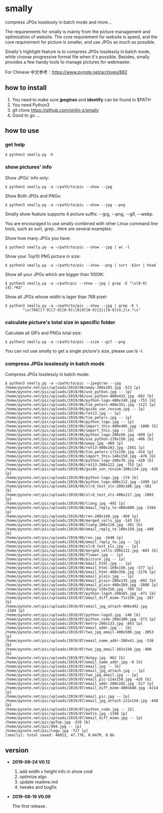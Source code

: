 # smally
compress JPGs losslessly in batch mode and more...

The requirements for smally is mainly from the picture management and 
optimization of website. The core requirement for website is speed, and the 
core requirement for picture is smaller, and use JPGs as much as possible.

Smally's highlight feature is to compress JPGs losslessly in batch mode, while
choose progressive format file when it's possible. Besides, smally provides a 
few handy tools to manage pictures for webmaster.

For Chinese 中文参考：https://www.pynote.net/archives/882

## how to install
1. You need to make sure **jpegtran** and **identify** can be found in $PATH
2. You need Python3
3. git clone https://github.com/xinlin-z/smally
4. Good to go ...

## how to use
### get help
    $ python3 smally.py -h

### show pictures' info
Show JPGs' info only:    

    $ python3 smally.py -a ~/path/to/pic --show --jpg

Show Both JPGs and PNGs:
    
    $ python3 smally.py -a ~/path/to/pic --show --jpg --png

Smally show feature supports 4 picture suffix: --jpg, --png, --gif, --webp.

You are encouraged to use smally combined with other Linux command line tools,
such as sort, grep...Here are several examples:

Show how many JPGs you have:

    $ python3 smally.py -a ~/path/to/pic --show --jpg | wc -l

Show your Top10 PNG picture in size:

    $ python3 smally.py -a ~/path/to/pic --show --png | sort -k2nr | head

Show all your JPGs which are bigger than 1000K:

    $ python3 smally.py -a ~/path/pic --show --jpg | grep -E "\s[0-9]{4}.*K$"

Show all JPGs whose width is lager than 768 pixel:

    $ python3 smally.py -a ~/path/to/pic --show --jpg | grep -E \
            "\s(769|[7-9][7-9][0-9]|[8|9][0-9]{2}|[0-9]{4,})x.*\s"

### calculate picture's total size in specific folder
Calculate all GIFs and PNGs total size:

    $ python3 smally.py -a ~/path/to/pic --size --gif --png

You can not use smally to get a single picture's size, please use ls -l.

### compress JPGs losslessly in batch mode
Compress JPGs losslessly in batch mode:

    $ python3 smally.py -a ~/path/to/pic --jpegtran --jpg
    /home/pynote.net/pic/uploads/2019/06/wepy-200x103.jpg -523 [p]
    /home/pynote.net/pic/uploads/2019/06/use_python.jpg -- [p]
    /home/pynote.net/pic/uploads/2019/06/use_python-400x432.jpg -892 [b]
    /home/pynote.net/pic/uploads/2019/06/python-logo-400x140.jpg -753 [b]
    /home/pynote.net/pic/uploads/2019/06/tim_peters-400x351.jpg -1121 [p]
    /home/pynote.net/pic/uploads/2019/06/guido_van_rossum.jpg -- [p]
    /home/pynote.net/pic/uploads/2019/06/rot13.jpg -- [p]
    /home/pynote.net/pic/uploads/2019/06/tim_peters.jpg -- [p]
    /home/pynote.net/pic/uploads/2019/06/python_logo.jpg -- [p]
    /home/pynote.net/pic/uploads/2019/06/import_this-400x405.jpg -1006 [b]
    /home/pynote.net/pic/uploads/2019/06/import_this.jpg -- [b]
    /home/pynote.net/pic/uploads/2019/06/python_logo-200x56.jpg -689 [p]
    /home/pynote.net/pic/uploads/2019/06/use_python-139x150.jpg -406 [b]
    /home/pynote.net/pic/uploads/2019/06/wepy.jpg -489 [p]
    /home/pynote.net/pic/uploads/2019/06/rot13-400x243.jpg -2561 [p]
    /home/pynote.net/pic/uploads/2019/06/tim_peters-171x150.jpg -434 [p]
    /home/pynote.net/pic/uploads/2019/06/import_this-148x150.jpg -476 [b]
    /home/pynote.net/pic/uploads/2019/06/python-logo-200x70.jpg -420 [b]
    /home/pynote.net/pic/uploads/2019/06/rot13-200x122.jpg -755 [p]
    /home/pynote.net/pic/uploads/2019/06/guido_van_rossum-200x134.jpg -426 [p]
    /home/pynote.net/pic/uploads/2019/06/python-logo.jpg -174 [b]
    /home/pynote.net/pic/uploads/2019/06/python_logo-400x112.jpg -1499 [p]
    /home/pynote.net/pic/uploads/2019/08/xlrd_test_xls-200x108.jpg -581 [b]
    /home/pynote.net/pic/uploads/2019/08/xlrd_test_xls-400x217.jpg -2003 [p]
    /home/pynote.net/pic/uploads/2019/08/liang.jpg -492 [p]
    /home/pynote.net/pic/uploads/2019/08/email_reply_to-400x600.jpg -5364 [p]
    /home/pynote.net/pic/uploads/2019/08/ren-200x140.jpg -469 [p]
    /home/pynote.net/pic/uploads/2019/08/merged_cells.jpg -143 [b]
    /home/pynote.net/pic/uploads/2019/08/liang-200x128.jpg -391 [b]
    /home/pynote.net/pic/uploads/2019/08/email_reply_to-100x150.jpg -480 [b]
    /home/pynote.net/pic/uploads/2019/08/ren.jpg -1640 [p]
    /home/pynote.net/pic/uploads/2019/08/email_reply_to.jpg -- [p]
    /home/pynote.net/pic/uploads/2019/08/xlrd_test_xls.jpg -- [p]
    /home/pynote.net/pic/uploads/2019/08/merged_cells-200x112.jpg -603 [b]
    /home/pynote.net/pic/uploads/2019/08/flower.jpg -- [p]
    /home/pynote.net/pic/uploads/2019/08/picture.jpg -- [p]
    /home/pynote.net/pic/uploads/2019/08/email_html.jpg -- [p]
    /home/pynote.net/pic/uploads/2019/08/email_html-169x150.jpg -577 [p]
    /home/pynote.net/pic/uploads/2019/08/email_html-400x356.jpg -2276 [p]
    /home/pynote.net/pic/uploads/2019/08/email_plain.jpg -- [p]
    /home/pynote.net/pic/uploads/2019/08/email_plain-200x135.jpg -892 [b]
    /home/pynote.net/pic/uploads/2019/08/email_plain-400x269.jpg -2088 [p]
    /home/pynote.net/pic/uploads/2019/07/dotpy-150x150.jpg -709 [b]
    /home/pynote.net/pic/uploads/2019/07/python-logo5-200x65.jpg -471 [b]
    /home/pynote.net/pic/uploads/2019/07/email_diff_mime-71x150.jpg -387 [b]
    /home/pynote.net/pic/uploads/2019/07/email_jpg_attach-400x492.jpg -2184 [p]
    /home/pynote.net/pic/uploads/2019/07/python-logo5.jpg -146 [b]
    /home/pynote.net/pic/uploads/2019/07/python_code-200x100.jpg -573 [p]
    /home/pynote.net/pic/uploads/2019/07/metro-200x133.jpg -843 [p]
    /home/pynote.net/pic/uploads/2019/07/email_addr.jpg -- [b]
    /home/pynote.net/pic/uploads/2019/07/two_jpg_email-400x589.jpg -3053 [p]
    /home/pynote.net/pic/uploads/2019/07/email_name_addr-200x41.jpg -536 [b]
    /home/pynote.net/pic/uploads/2019/07/two_jpg_email-102x150.jpg -400 [b]
    /home/pynote.net/pic/uploads/2019/07/dotpy.jpg -962 [b]
    /home/pynote.net/pic/uploads/2019/07/email_name_addr.jpg -6 [b]
    /home/pynote.net/pic/uploads/2019/07/email.jpg -- [b]
    /home/pynote.net/pic/uploads/2019/07/email_jpg_attach.jpg -- [p]
    /home/pynote.net/pic/uploads/2019/07/two_jpg_email.jpg -- [p]
    /home/pynote.net/pic/uploads/2019/07/email_pic-114x150.jpg -426 [b]
    /home/pynote.net/pic/uploads/2019/07/email_addr-200x102.jpg -517 [p]
    /home/pynote.net/pic/uploads/2019/07/email_diff_mime-400x840.jpg -4214 [p]
    /home/pynote.net/pic/uploads/2019/07/email_pic.jpg -- [p]
    /home/pynote.net/pic/uploads/2019/07/email_jpg_attach-122x150.jpg -448 [b]
    /home/pynote.net/pic/uploads/2019/07/python_code.jpg -- [b]
    /home/pynote.net/pic/uploads/2019/07/metro.jpg -1348 [p]
    /home/pynote.net/pic/uploads/2019/07/email_diff_mime.jpg -- [p]
    /home/pynote.net/pic/goTop.jpg -339 [b]
    /home/pynote.net/pic/404.jpg -- [p]
    /home/pynote.net/pic/logo.jpg -727 [p]
    [smally]: total saved: 48912, 47.77K, 0.047M, 0.0G

## version
* **2019-08-24 V0.12**

    1. add width x height info in show cmd
    2. optimize algo
    3. update readme.md
    4. tweaks and bugfix

* **2019-08-19 V0.09**

    The first release.
